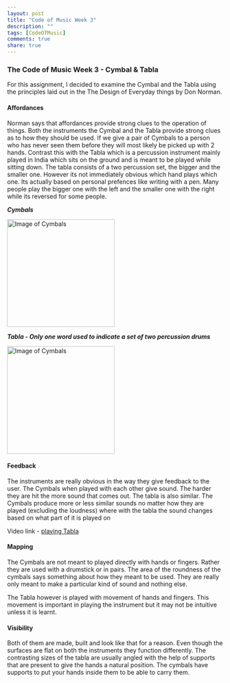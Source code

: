 ```yaml
---
layout: post
title: "Code of Music Week 3"
description: ""
tags: [CodeOfMusic]
comments: true  
share: true
---
```


### The Code of Music Week 3 - Cymbal & Tabla

For this assignment, I decided to examine the Cymbal and the Tabla  using the principles laid out in the The Design of Everyday things by Don Norman.

#### Affordances

Norman says that affordances provide strong clues to the operation of things. Both the instruments the Cymbal and the Tabla provide strong clues as to how they should be used. If we give a pair of Cymbals to a person who has never seen them before they will most likely be picked up with 2 hands. Contrast this with the Tabla which is a percussion instrument mainly played in India which sits on the ground and is meant to be played while sitting down. The tabla consists of a two percussion set, the bigger and the smaller one. However its not immediately obvious which hand plays which one. Its actually based on personal prefences like writing with a pen. Many people play the bigger one with the left and the smaller one with the right while its reversed for some people.


***Cymbals***

<img src="http://artdrum.com/IMAGES/PHOTOSDRUMSINSTRUMENTS/INSTRUMENT_MAINTENANCE/CYMBAL/HHX_Synergy_Heavy_20_inch.jpg" alt="Image of Cymbals" style="width: 250px;"/>


***Tabla - Only one word used to indicate a set of two percussion drums***

<img src="http://upload.wikimedia.org/wikipedia/commons/e/e4/Prop._Tabla.jpg" alt="Image of Cymbals" style="width: 250px;"/>


#### Feedback 

The instruments are really obvious in the way they give feedback to the user. The Cymbals when played with each other give sound. The harder they are hit the more sound that comes out. The tabla is also similar. The Cymbals produce more or less similar sounds no matter how they are played (excluding the loudness) where with the tabla the sound changes based on what part of it is played on


Video link - [playing Tabla](http://youtu.be/0KQj-abXrPk?t=12m4s)

#### Mapping
The Cymbals are not meant to played directly with hands or fingers. Rather they are used with a drumstick or in pairs. The area of the roundness of the cymbals says something about how they meant to be used. They are really only meant to make a particular kind of sound and nothing else.

The Tabla however is played with movement of hands and fingers. This movement is important in playing the instrument but it may not be intuitive unless it is learnt.

#### Visibility

Both of them are made, built and look like that for a reason. Even though the surfaces are flat on both the instruments they function differently. The contrasting sizes of the tabla are usually angled with the help of supports that are present to give the hands a natural position. The cymbals have supports to put your hands inside them to be able to carry them.